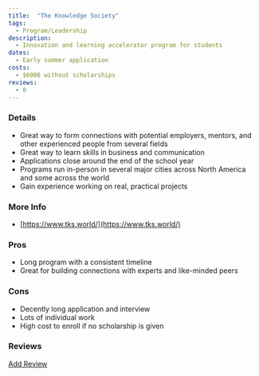 ```yaml
---
title:  "The Knowledge Society"
tags: 
  - Program/Leadership
description:
  - Innovation and learning accelerator program for students
dates:
  - Early summer application
costs:
  - $6000 without scholarships
reviews:
  - 0
---
```


### Details
- Great way to form connections with potential employers, mentors, and other experienced people from several fields
- Great way to learn skills in business and communication
- Applications close around the end of the school year
- Programs run in-person in several major cities across North America and some across the world
- Gain experience working on real, practical projects

### More Info
- [https://www.tks.world/](https://www.tks.world/)

### Pros
- Long program with a consistent timeline
- Great for building connections with experts and like-minded peers

### Cons
- Decently long application and interview
- Lots of individual work
- High cost to enroll if no scholarship is given

### Reviews
<div markdown="0"><a href="{{site.baseurl}}/contact" class="btn">Add Review</a></div>